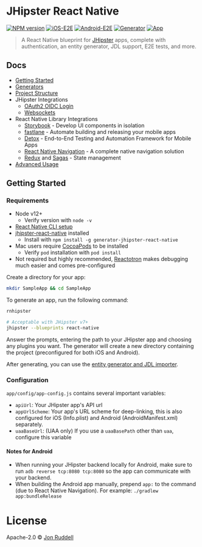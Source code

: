 # JHipster React Native

[![NPM version](https://badge.fury.io/js/generator-jhipster-react-native.svg)](https://npmjs.org/package/generator-jhipster-react-native)
[![iOS-E2E](https://github.com/ruddell/jhipster-react-native/workflows/iOS-E2E/badge.svg?branch=main)](https://github.com/ruddell/jhipster-react-native/actions?query=workflow%3AiOS-E2E)
[![Android-E2E](https://github.com/ruddell/jhipster-react-native/workflows/Android-E2E/badge.svg?branch=main)](https://github.com/ruddell/jhipster-react-native/actions?query=workflow%3AAndroid-E2E)
[![Generator](https://github.com/ruddell/jhipster-react-native/workflows/Generator/badge.svg?branch=main)](https://github.com/ruddell/jhipster-react-native/actions?query=workflow%3AGenerator)
[![App](https://github.com/ruddell/jhipster-react-native/workflows/App/badge.svg?branch=main)](https://github.com/ruddell/jhipster-react-native/actions?query=workflow%3AApp)

> A React Native blueprint for [JHipster](http://www.jhipster.tech) apps, complete with authentication, an entity generator, JDL support, E2E tests, and more.

## Docs

-   [Getting Started](README.md#getting-started)
-   [Generators](docs/generators.md)
-   [Project Structure](docs/project-structure.md)
-   JHipster Integrations
    -   [OAuth2 OIDC Login](docs/oauth2-oidc.md)
    -   [Websockets](docs/websockets.md)
-   React Native Library Integrations
    -   [Storybook](docs/storybook.md) - Develop UI components in isolation
    -   [fastlane](docs/fastlane.md) - Automate building and releasing your mobile apps
    -   [Detox](docs/detox.md) - End-to-End Testing and Automation Framework for Mobile Apps
    -   [React Native Navigation](https://github.com/wix/react-native-navigation) - A complete native navigation solution
    -   [Redux](https://redux.js.org/basics/usagewithreact) and [Sagas](https://redux-saga.js.org/) - State management
-   [Advanced Usage](docs/advanced-usage.md)

## Getting Started

### Requirements

-   Node v12+
    -   Verify version with `node -v`
-   [React Native CLI setup](https://reactnative.dev/docs/environment-setup)
-   [jhipster-react-native](https://github.com/ruddell/jhipster-react-native) installed
    -   Install with `npm install -g generator-jhipster-react-native`
-   Mac users require [CocoaPods](https://guides.cocoapods.org/using/getting-started.html) to be installed
    -   Verify `pod` installation with `pod install`
-   Not required but highly recommended, [Reactotron](https://github.com/infinitered/reactotron) makes debugging much easier and comes pre-configured

Create a directory for your app:

```sh
mkdir SampleApp && cd SampleApp
```

To generate an app, run the following command:

```sh
rnhipster

# Acceptable with JHipster v7+
jhipster --blueprints react-native
```

Answer the prompts, entering the path to your JHipster app and choosing any plugins you want. The generator will create a new directory containing the project (preconfigured for both iOS and Android).

After generating, you can use the [entity generator and JDL importer](docs/generators.md).

### Configuration

`app/config/app-config.js` contains several important variables:

-   `apiUrl`: Your JHipster app's API url
-   `appUrlScheme`: Your app's URL scheme for deep-linking, this is also configured for iOS (Info.plist) and Android (AndroidManifest.xml) separately.
-   `uaaBaseUrl`: (UAA only) If you use a `uaaBasePath` other than `uaa`, configure this variable

#### Notes for Android

-   When running your JHipster backend locally for Android, make sure to run `adb reverse tcp:8080 tcp:8080` so the app can communicate with your backend.
-   When building the Android app manually, prepend `app:` to the command (due to React Native Navigation). For example: `./gradlew app:bundleRelease`

# License

Apache-2.0 © [Jon Ruddell](https://jruddell.com/)
